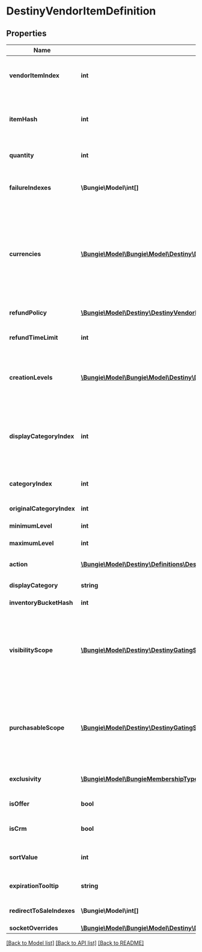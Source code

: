 # DestinyVendorItemDefinition

## Properties
Name | Type | Description | Notes
------------ | ------------- | ------------- | -------------
**vendorItemIndex** | **int** | The index into the DestinyVendorDefinition.saleList. This is what we use to refer to items being sold throughout live and definition data. | [optional] 
**itemHash** | **int** | The hash identifier of the item being sold (DestinyInventoryItemDefinition).  Note that a vendor can sell the same item in multiple ways, so don&#39;t assume that itemHash is a unique identifier for this entity. | [optional] 
**quantity** | **int** | The amount you will recieve of the item described in itemHash if you make the purchase. | [optional] 
**failureIndexes** | **\Bungie\Model\int[]** | An list of indexes into the DestinyVendorDefinition.failureStrings array, indicating the possible failure strings that can be relevant for this item. | [optional] 
**currencies** | [**\Bungie\Model\\Bungie\Model\Destiny\Definitions\DestinyVendorItemQuantity[]**](DestinyVendorItemQuantity.md) | This is a pre-compiled aggregation of item value and priceOverrideList, so that we have one place to check for what the purchaser must pay for the item. Use this instead of trying to piece together the price separately.  The somewhat crappy part about this is that, now that item quantity overrides have dynamic modifiers, this will not necessarily be statically true. If you were using this instead of live data, switch to using live data. | [optional] 
**refundPolicy** | [**\Bungie\Model\Destiny\DestinyVendorItemRefundPolicy**](DestinyVendorItemRefundPolicy.md) | If this item can be refunded, this is the policy for what will be refundd, how, and in what time period. | [optional] 
**refundTimeLimit** | **int** | The amount of time before refundability of the newly purchased item will expire. | [optional] 
**creationLevels** | [**\Bungie\Model\\Bungie\Model\Destiny\Definitions\DestinyItemCreationEntryLevelDefinition[]**](DestinyItemCreationEntryLevelDefinition.md) | The Default level at which the item will spawn. Almost always driven by an adjusto these days. Ideally should be singular. It&#39;s a long story how this ended up as a list, but there is always either going to be 0:1 of these entities. | [optional] 
**displayCategoryIndex** | **int** | This is an index specifically into the display category, as opposed to the server-side Categories (which do not need to match or pair with each other in any way: server side categories are really just structures for common validation. Display Category will let us more easily categorize items visually) | [optional] 
**categoryIndex** | **int** | The index into the DestinyVendorDefinition.categories array, so you can find the category associated with this item. | [optional] 
**originalCategoryIndex** | **int** | Same as above, but for the original category indexes. | [optional] 
**minimumLevel** | **int** | The minimum character level at which this item is available for sale. | [optional] 
**maximumLevel** | **int** | The maximum character level at which this item is available for sale. | [optional] 
**action** | [**\Bungie\Model\Destiny\Definitions\DestinyVendorSaleItemActionBlockDefinition**](DestinyVendorSaleItemActionBlockDefinition.md) | The action to be performed when purchasing the item, if it&#39;s not just \&quot;buy\&quot;. | [optional] 
**displayCategory** | **string** | The string identifier for the category selling this item. | [optional] 
**inventoryBucketHash** | **int** | The inventory bucket into which this item will be placed upon purchase. | [optional] 
**visibilityScope** | [**\Bungie\Model\Destiny\DestinyGatingScope**](DestinyGatingScope.md) | The most restrictive scope that determines whether the item is available in the Vendor&#39;s inventory. See DestinyGatingScope&#39;s documentation for more information.  This can be determined by Unlock gating, or by whether or not the item has purchase level requirements (minimumLevel and maximumLevel properties). | [optional] 
**purchasableScope** | [**\Bungie\Model\Destiny\DestinyGatingScope**](DestinyGatingScope.md) | Similar to visibilityScope, it represents the most restrictive scope that determines whether the item can be purchased. It will at least be as restrictive as visibilityScope, but could be more restrictive if the item has additional purchase requirements beyond whether it is merely visible or not.  See DestinyGatingScope&#39;s documentation for more information. | [optional] 
**exclusivity** | [**\Bungie\Model\BungieMembershipType**](BungieMembershipType.md) | If this item can only be purchased by a given platform, this indicates the platform to which it is restricted. | [optional] 
**isOffer** | **bool** | If this sale can only be performed as the result of an offer check, this is true. | [optional] 
**isCrm** | **bool** | If this sale can only be performed as the result of receiving a CRM offer, this is true. | [optional] 
**sortValue** | **int** | *if* the category this item is in supports non-default sorting, this value should represent the sorting value to use, pre-processed and ready to go. | [optional] 
**expirationTooltip** | **string** | If this item can expire, this is the tooltip message to show with its expiration info. | [optional] 
**redirectToSaleIndexes** | **\Bungie\Model\int[]** | If this is populated, the purchase of this item should redirect to purchasing these other items instead. | [optional] 
**socketOverrides** | [**\Bungie\Model\\Bungie\Model\Destiny\Definitions\DestinyVendorItemSocketOverride[]**](DestinyVendorItemSocketOverride.md) |  | [optional] 

[[Back to Model list]](../README.md#documentation-for-models) [[Back to API list]](../README.md#documentation-for-api-endpoints) [[Back to README]](../README.md)


